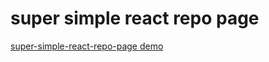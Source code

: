 # super simple react repo page

[super-simple-react-repo-page demo](https://ryleeharrison.github.io/super-simple-react-repo-page/)
